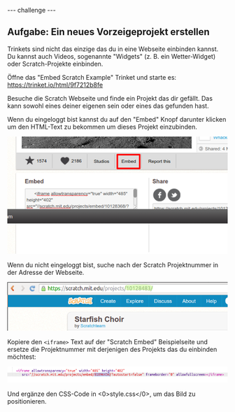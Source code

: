 \--- challenge \---

## Aufgabe: Ein neues Vorzeigeprojekt erstellen

Trinkets sind nicht das einzige das du in eine Webseite einbinden kannst. Du kannst auch Videos, sogenannte "Widgets" (z. B. ein Wetter-Widget) oder Scratch-Projekte einbinden.

Öffne das "Embed Scratch Example" Trinket und starte es: <https://trinket.io/html/9f7212b8fe>

Besuche die Scratch Webseite und finde ein Projekt das dir gefällt. Das kann sowohl eines deiner eigenen sein oder eines das gefunden hast.

Wenn du eingeloggt bist kannst du auf den "Embed" Knopf darunter klicken um den HTML-Text zu bekommen um dieses Projekt einzubinden.

![Screenshot](images/scratch-embed.png)

Wenn du nicht eingeloggt bist, suche nach der Scratch Projektnummer in der Adresse der Webseite.

![Screenshot](images/scratch-project-number.png)

Kopiere den `<iframe>` Text auf der "Scratch Embed" Beispielseite und ersetze die Projektnummer mit derjenigen des Projekts das du einbinden möchtest:

![Screenshot](images/scratch-iframe.png)

Und ergänze den CSS-Code in <0>style.css</0>, um das Bild zu positionieren.